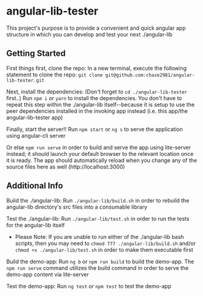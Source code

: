 # angular-lib-tester

This project's purpose is to provide a convenient and quick angular app structure in which you can develop and test your next ./angular-lib 

## Getting Started
First things first, clone the repo: 
In a new terminal, execute the following statement to clone the repo: 
`git clone git@github.com:chase2981/angular-lib-tester.git`

Next, install the dependencies: (Don't forget to `cd ./angular-lib-tester` first..)
Run `npm i` or `yarn` to install the dependencies. You don't have to repeat this step within the ./angular-lib itself--because it is setup to use the peer dependencies installed in the invoking app instead (i.e. this app/the angular-lib-tester app)

Finally, start the server!!
Run `npm start` or `ng s` to serve the application using angular-cli server

Or else `npm run serve` in order to build and serve the app using lite-server instead; it should launch your default browser to the relevant location once it is ready. The app should automatically reload when you change any of the source files here as well (http://localhost:3000)

## Additional Info

Build the ./angular-lib:
Run `./angular-lib/build.sh` in order to rebuild the angular-lib directory's src files into a consumable library

Test the ./angular-lib:
Run `./angular-lib/test.sh` in order to run the tests for the angular-lib itself 

- Please Note: If you are unable to run either of the ./angular-lib bash scripts, then you may need to `chmod 777 ./angular-lib/build.sh` and/or `chmod +x ./angular-lib/test.sh` in order to make them executable first


Build the demo-app:
Run `ng b` or `npm run build` to build the demo-app. The `npm run serve` command utilizes the build command in order to serve the demo-app content via lite-server

Test the demo-app:
Run `ng test` or `npm test` to test the demo-app
